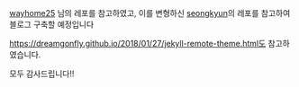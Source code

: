 [wayhome25](https://github.com/wayhome25/wayhome25.github.io) 님의 레포를 참고하였고,
이를 변형하신 [seongkyun](https://github.com/seongkyun/seongkyun.github.io)의 레포를 참고하여 블로그 구축할 예정입니다

https://dreamgonfly.github.io/2018/01/27/jekyll-remote-theme.html도 참고하였습니다.

모두 감사드립니다!!
